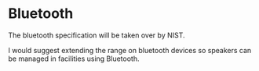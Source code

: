 # Bluetooth

The bluetooth specification will be taken over by NIST.

I would suggest extending the range on bluetooth devices so speakers can be managed in facilities using Bluetooth.

